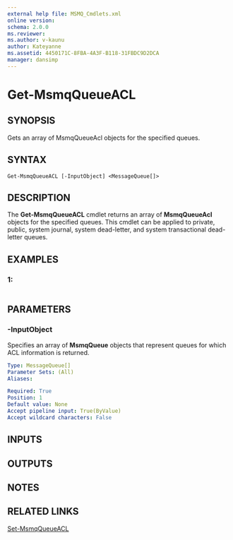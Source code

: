 ```yaml
---
external help file: MSMQ_Cmdlets.xml
online version: 
schema: 2.0.0
ms.reviewer:
ms.author: v-kaunu
author: Kateyanne
ms.assetid: 4450171C-8FBA-4A3F-B118-31FBDC9D2DCA
manager: dansimp
---
```


# Get-MsmqQueueACL

## SYNOPSIS
Gets an array of MsmqQueueAcl objects for the specified queues.

## SYNTAX

```
Get-MsmqQueueACL [-InputObject] <MessageQueue[]>
```

## DESCRIPTION
The **Get-MsmqQueueACL** cmdlet returns an array of **MsmqQueueAcl** objects for the specified queues.
This cmdlet can be applied to private, public, system journal, system dead-letter, and system transactional dead-letter queues.

## EXAMPLES

### 1:
```

```

## PARAMETERS

### -InputObject
Specifies an array of **MsmqQueue** objects that represent queues for which ACL information is returned.

```yaml
Type: MessageQueue[]
Parameter Sets: (All)
Aliases: 

Required: True
Position: 1
Default value: None
Accept pipeline input: True(ByValue)
Accept wildcard characters: False
```

## INPUTS

## OUTPUTS

## NOTES

## RELATED LINKS

[Set-MsmqQueueACL](./Set-MsmqQueueACL.md)

